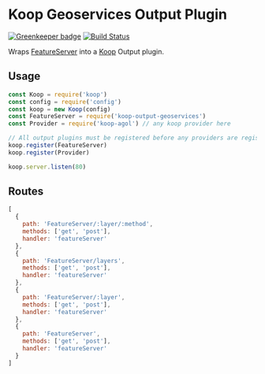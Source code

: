 # Koop Geoservices Output Plugin

[![Greenkeeper badge](https://badges.greenkeeper.io/koopjs/koop-output-geoservices.svg)](https://greenkeeper.io/)
[![Build Status](https://travis-ci.org/koopjs/koop-output-geoservices.svg?branch=master)](https://travis-ci.org/koopjs/koop-output-geoservices)

Wraps [FeatureServer](https://github.com/featureserver/featureserver) into a [Koop](http://koopjs.github.io) Output plugin.

## Usage
```js
const Koop = require('koop')
const config = require('config')
const koop = new Koop(config)
const FeatureServer = require('koop-output-geoservices')
const Provider = require('koop-agol') // any koop provider here

// All output plugins must be registered before any providers are registered
koop.register(FeatureServer)
koop.register(Provider)

koop.server.listen(80)
```

## Routes

```js
[
  {
    path: 'FeatureServer/:layer/:method',
    methods: ['get', 'post'],
    handler: 'featureServer'
  },
  {
    path: 'FeatureServer/layers',
    methods: ['get', 'post'],
    handler: 'featureServer'
  },
  {
    path: 'FeatureServer/:layer',
    methods: ['get', 'post'],
    handler: 'featureServer'
  },
  {
    path: 'FeatureServer',
    methods: ['get', 'post'],
    handler: 'featureServer'
  }
]
```
